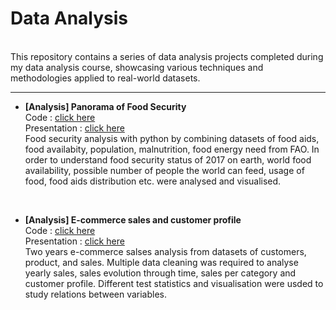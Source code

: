 # Data Analysis

<br/>
This repository contains a series of data analysis projects completed during my data analysis course, showcasing various techniques and methodologies applied to real-world datasets.
<br/>

----------




- **[Analysis] Panorama of Food Security**<br/>
Code : [click here](https://github.com/haejiyun/Data-Analysis/blob/main/Panorama%20of%20Food%20Security/panorama_malnutrition.ipynb)<br/>
Presentation : [click here](https://github.com/haejiyun/Data-Analysis/blob/main/Panorama%20of%20Food%20Security/panorama_malnutrition.pdf)<br/>
Food security analysis with python by combining datasets of food aids, food availabity, population, malnutrition, food energy need from FAO. In order to understand food security status of 2017 on earth, world food availability, possible number of people the world can feed, usage of food, food aids distribution etc. were analysed and visualised.
<br/>



- **[Analysis] E-commerce sales and customer profile**<br/>
Code : [click here](https://github.com/haejiyun/Data-Analysis/blob/main/E-commerce%20sales%20and%20customer%20profile/analyse_de_vente.ipynb)<br/>
Presentation : [click here](https://github.com/haejiyun/Data-Analysis/blob/main/E-commerce%20sales%20and%20customer%20profile/analyse_ventes.pdf)<br/>
Two years e-commerce salses analysis from datasets of customers, product, and sales. Multiple data cleaning was required to analyse yearly sales, sales evolution through time, sales per category and customer profile. Different test statistics and visualisation were usded to study relations between variables.
<br/>




